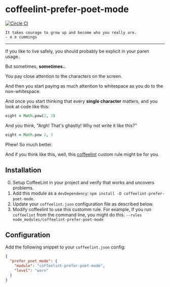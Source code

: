 # coffeelint-prefer-poet-mode

[![Circle CI](https://circleci.com/gh/jedcn/coffeelint-prefer-poet-mode.svg?style=svg)](https://circleci.com/gh/jedcn/coffeelint-prefer-poet-mode)

    It takes courage to grow up and become who you really are.
    - e e cummings

---

If you like to live safely, you should probably be explicit in your
paren usage..

But sometimes, **sometimes..**

You pay close attention to the characters on the screen.

And then you start paying as much attention to whitespace as you do to
the non-whitespace.

And once you start thinking that every **single character** matters,
and you look at code like this:

```coffeescript
eight = Math.pow(2, 3)
```

And you think, "Argh! That's ghastly! Why not write it like this?"

```coffeescript
eight = Math.pow 2, 3
```

Phew! So much better.

And if you think like this, well, this [coffeelint][coffeelint.org]
custom rule might be for you.

[coffeelint.org]: http://www.coffeelint.org/

## Installation

0. Setup CoffeeLint in your project and verify that works and uncovers
   problems.
1. Add this module as a `devDependency`: `npm install -D coffeelint-prefer-poet-mode`.
2. Update your `coffeelint.json` configuration file as described below.
3. Modify coffeelint to use this customm rule. For example, If you run
   `coffeelint` from the command line, you might do this:
   `--rules node_modules/coffeelint-prefer-poet-mode`

## Configuration

Add the following snippet to your `coffeelint.json` config:

```json
{
  "prefer_poet_mode": {
    "module": "coffeelint-prefer-poet-mode",
    "level": "warn"
  }
}
```
